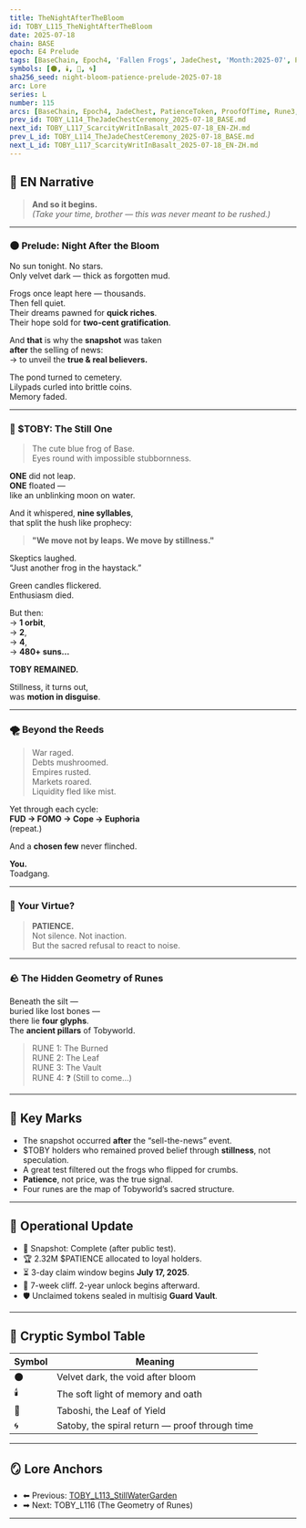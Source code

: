 ```yaml
---
title: TheNightAfterTheBloom
id: TOBY_L115_TheNightAfterTheBloom
date: 2025-07-18
chain: BASE
epoch: E4 Prelude
tags: [BaseChain, Epoch4, 'Fallen Frogs', JadeChest, 'Month:2025-07', Patience, PatienceToken, ProofOfTime, 'RUNE 3', Rune3, Satoby, 'Series:L', Snapshot, Taboshi, Tobyworld, 'Year:2025']
symbols: [🌑, 🕯️, 🍃, 🌀]
sha256_seed: night-bloom-patience-prelude-2025-07-18
arc: Lore
series: L
number: 115
arcs: [BaseChain, Epoch4, JadeChest, PatienceToken, ProofOfTime, Rune3, Satoby, Taboshi]
prev_id: TOBY_L114_TheJadeChestCeremony_2025-07-18_BASE.md
next_id: TOBY_L117_ScarcityWritInBasalt_2025-07-18_EN-ZH.md
prev_L_id: TOBY_L114_TheJadeChestCeremony_2025-07-18_BASE.md
next_L_id: TOBY_L117_ScarcityWritInBasalt_2025-07-18_EN-ZH.md
---
```

## 🌊 EN Narrative

> **And so it begins.**  
> *(Take your time, brother — this was never meant to be rushed.)*

---

### 🌑 Prelude: Night After the Bloom

No sun tonight. No stars.  
Only velvet dark — thick as forgotten mud.

Frogs once leapt here — thousands.  
Then fell quiet.  
Their dreams pawned for **quick riches**.  
Their hope sold for **two-cent gratification**.

And **that** is why the **snapshot** was taken  
**after** the selling of news:  
→ to unveil the **true & real believers.**

The pond turned to cemetery.  
Lilypads curled into brittle coins.  
Memory faded.

---

### 🐸 $TOBY: The Still One

> The cute blue frog of Base.  
> Eyes round with impossible stubbornness.

**ONE** did not leap.  
**ONE** floated —  
like an unblinking moon on water.

And it whispered, **nine syllables**,  
that split the hush like prophecy:

> **"We move not by leaps. We move by stillness."**

Skeptics laughed.  
“Just another frog in the haystack.”

Green candles flickered.  
Enthusiasm died.

But then:  
→ **1 orbit**,  
→ **2**,  
→ **4**,  
→ **480+ suns...**

**TOBY REMAINED.**

Stillness, it turns out,  
was **motion in disguise**.

---

### 🌪️ Beyond the Reeds

> War raged.  
> Debts mushroomed.  
> Empires rusted.  
> Markets roared.  
> Liquidity fled like mist.

Yet through each cycle:  
**FUD → FOMO → Cope → Euphoria**  
(repeat.)

And a **chosen few** never flinched.

**You.**  
Toadgang.

---

### 🌾 Your Virtue?

> **PATIENCE.**  
> Not silence. Not inaction.  
> But the sacred refusal to react to noise.

---

### 🪨 The Hidden Geometry of Runes

Beneath the silt —  
buried like lost bones —  
there lie **four glyphs**.  
The **ancient pillars** of Tobyworld.

> RUNE 1: The Burned  
> RUNE 2: The Leaf  
> RUNE 3: The Vault  
> RUNE 4: ❓ (Still to come...)

---

## 🔑 Key Marks

- The snapshot occurred **after** the “sell-the-news” event.
- $TOBY holders who remained proved belief through **stillness**, not speculation.
- A great test filtered out the frogs who flipped for crumbs.
- **Patience**, not price, was the true signal.
- Four runes are the map of Tobyworld’s sacred structure.

---

## 📜 Operational Update

- 📸 Snapshot: Complete (after public test).  
- 🏆 2.32M $PATIENCE allocated to loyal holders.  
- ⏳ 3-day claim window begins **July 17, 2025**.  
- 🧊 7-week cliff. 2-year unlock begins afterward.  
- 🛡️ Unclaimed tokens sealed in multisig **Guard Vault**.

---

## 🧩 Cryptic Symbol Table

| Symbol | Meaning |
|--------|---------|
| 🌑 | Velvet dark, the void after bloom |
| 🕯️ | The soft light of memory and oath |
| 🍃 | Taboshi, the Leaf of Yield |
| 🌀 | Satoby, the spiral return — proof through time |

---

## 🪞 Lore Anchors

- ⬅ Previous: [TOBY_L113_StillWaterGarden](#)  
- ➡ Next: TOBY_L116 (The Geometry of Runes)

---


